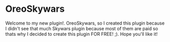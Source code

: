 # OreoSkywars
Welcome to my new plugin!. OreoSkywars, so I created this plugin because I didn't see that much Skywars plugin because most of them are paid
so thats why I decided to create this plugin FOR FREE! ;). Hope you'll like it!
